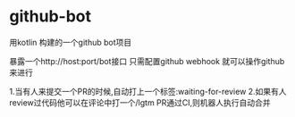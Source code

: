 # github-bot

用kotlin 构建的一个github bot项目

暴露一个http://host:port/bot接口 
只需配置github webhook 就可以操作github来进行

1.当有人来提交一个PR的时候,自动打上一个标签:waiting-for-review
2.如果有人review过代码他可以在评论中打一个/lgtm PR通过CI,则机器人执行自动合并
